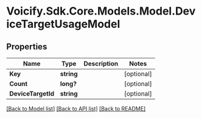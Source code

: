 # Voicify.Sdk.Core.Models.Model.DeviceTargetUsageModel
## Properties

Name | Type | Description | Notes
------------ | ------------- | ------------- | -------------
**Key** | **string** |  | [optional] 
**Count** | **long?** |  | [optional] 
**DeviceTargetId** | **string** |  | [optional] 

[[Back to Model list]](../README.md#documentation-for-models) [[Back to API list]](../README.md#documentation-for-api-endpoints) [[Back to README]](../README.md)

